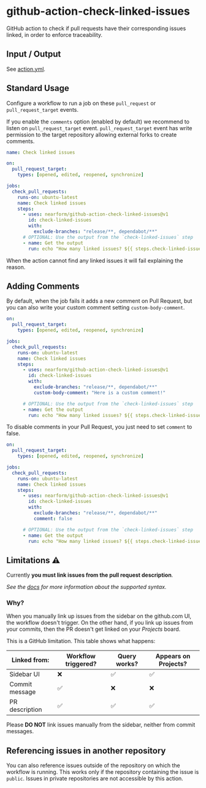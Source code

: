 # github-action-check-linked-issues

GitHub action to check if pull requests have their corresponding issues linked, in order to enforce traceability.

## Input / Output

See [action.yml](action.yml).

## Standard Usage

Configure a workflow to run a job on these `pull_request` or  `pull_request_target` events.

If you enable the `comments` option (enabled by default) we recommend to listen on `pull_request_target` event.
`pull_request_target` event has write permission to the target repository allowing external forks to create comments.

```yaml
name: Check linked issues

on:
  pull_request_target:
    types: [opened, edited, reopened, synchronize]

jobs:
  check_pull_requests:
    runs-on: ubuntu-latest
    name: Check linked issues
    steps:
      - uses: nearform/github-action-check-linked-issues@v1
        id: check-linked-issues
        with:
          exclude-branches: "release/**, dependabot/**"
      # OPTIONAL: Use the output from the `check-linked-issues` step
      - name: Get the output
        run: echo "How many linked issues? ${{ steps.check-linked-issues.outputs.linked_issues_count }}"
```
When the action cannot find any linked issues it will fail explaining the reason.

## Adding Comments
By default, when the job fails it adds a new comment on Pull Request, but you can also write your custom comment setting 
`custom-body-comment`.

```yaml
on:
  pull_request_target:
    types: [opened, edited, reopened, synchronize]

jobs:
  check_pull_requests:
    runs-on: ubuntu-latest
    name: Check linked issues
    steps:
      - uses: nearform/github-action-check-linked-issues@v1
        id: check-linked-issues
        with:
          exclude-branches: "release/**, dependabot/**"
          custom-body-comment: "Here is a custom comment!"

      # OPTIONAL: Use the output from the `check-linked-issues` step
      - name: Get the output
        run: echo "How many linked issues? ${{ steps.check-linked-issues.outputs.linked_issues_count }}"
```

To disable comments in your Pull Request, you just need to set `comment` to false.

```yaml
on:
  pull_request_target:
    types: [opened, edited, reopened, synchronize]

jobs:
  check_pull_requests:
    runs-on: ubuntu-latest
    name: Check linked issues
    steps:
      - uses: nearform/github-action-check-linked-issues@v1
        id: check-linked-issues
        with:
          exclude-branches: "release/**, dependabot/**"
          comment: false

      # OPTIONAL: Use the output from the `check-linked-issues` step
      - name: Get the output
        run: echo "How many linked issues? ${{ steps.check-linked-issues.outputs.linked_issues_count }}"
```



## Limitations ⚠️

Currently **you must link issues from the pull request description**.

_See the [docs](https://docs.github.com/en/issues/tracking-your-work-with-issues/linking-a-pull-request-to-an-issue#linking-a-pull-request-to-an-issue-using-a-keyword) for more information about the supported syntax._

### Why?

When you manually link up issues from the sidebar on the github.com UI, the workflow doesn't trigger. On the other hand, if you link up issues from your commits, then the PR doesn't get linked on your _Projects_ board.

This is a GitHub limitation. This table shows what happens:

| Linked from:    | Workflow triggered? | Query works? | Appears on Projects? |
| --------------- | ------------------- | ------------ | -------------------- |
| Sidebar UI      | ❌ | ✅ | ✅ |
| Commit message  | ✅ | ❌ | ❌ |
| PR description  | ✅ | ✅ | ✅ |


Please **DO NOT** link issues manually from the sidebar, neither from commit messages.

## Referencing issues in another repository

You can also reference issues outside of the repository on which the workflow is running. This works only if the repository containing the issue is `public`. Issues in private repositories are not accessible by this action.
